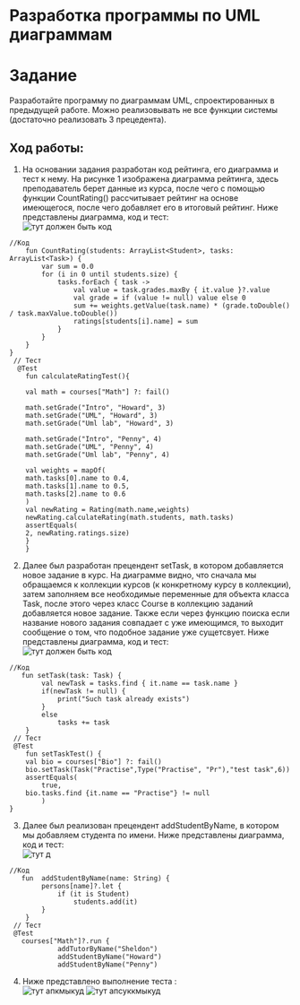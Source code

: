 # Разработка программы по UML диаграммам
# Задание
Разработайте программу по диаграммам UML, спроектированных в предыдущей работе. Можно реализовывать не все функции системы (достаточно реализовать 3 прецедента).
## Ход работы:
1. На основании задания разработан код рейтинга, его диаграмма и тест к нему. На рисунке 1 изображена диаграмма рейтинга, здесь преподаватель берет данные из курса, после чего с помощью функции CountRating() рассчитывает рейтинг на основе имеющегося, после чего добавляет его в итоговый рейтинг. Ниже представлены диаграмма, код и тест: <br>
![тут должен быть код](https://sun9-24.userapi.com/Wi1WAN7DPWjuFGvkFvvk_wKui8PNWvPZ0pn_KA/-a49p53I72w.jpg)
```
//Код 
    fun CountRating(students: ArrayList<Student>, tasks: ArrayList<Task>) {
        var sum = 0.0
        for (i in 0 until students.size) {
            tasks.forEach { task ->
                val value = task.grades.maxBy { it.value }?.value
                val grade = if (value != null) value else 0
                sum += weights.getValue(task.name) * (grade.toDouble() / task.maxValue.toDouble())
                ratings[students[i].name] = sum
            }
        }
    }
}
 // Тест
  @Test
	fun сalculateRatingTest(){

	val math = courses["Math"] ?: fail()

	math.setGrade("Intro", "Howard", 3)
	math.setGrade("UML", "Howard", 3)
	math.setGrade("Uml lab", "Howard", 3)

	math.setGrade("Intro", "Penny", 4)
	math.setGrade("UML", "Penny", 4)
	math.setGrade("Uml lab", "Penny", 4)

	val weights = mapOf(
	math.tasks[0].name to 0.4,
	math.tasks[1].name to 0.5,
	math.tasks[2].name to 0.6
	)
	val newRating = Rating(math.name,weights)
	newRating.сalculateRating(math.students, math.tasks)
	assertEquals(
	2, newRating.ratings.size)
	}
	}
```
2. Далее был разработан прецендент setTask, в котором добавляется новое задание в курс. На диаграмме видно, что сначала мы обращаемся к коллекции курсов (к конкретному курсу в коллекции), затем заполняем все необходимые переменные для объекта класса Task, после этого через класс Course в коллекцию заданий добавляется новое задание. Также если через функцию поиска если название нового задания совпадает с уже имеющимся, то выходит сообщение о том, что подобное задание уже сущетсвует. Ниже представлены диаграмма, код и тест: <br>
![тут должен быть код](https://sun9-73.userapi.com/m3Stfb3EPFg2RkZfF5qAkA0hTHmExRgXAwpT8A/CS51hbzwkYs.jpg)
```
//Код 
   fun setTask(task: Task) {
        val newTask = tasks.find { it.name == task.name }
        if(newTask != null) {
            print("Such task already exists")
        }
        else
            tasks += task
    }
 // Тест
 @Test
	fun setTaskTest() {
	val bio = courses["Bio"] ?: fail()
	bio.setTask(Task("Practise",Type("Practise", "Pr"),"test task",6))
	assertEquals(
		true,
	bio.tasks.find {it.name == "Practise"} != null
		)
}
```
3. Далее был реализован прецендент addStudentByName, в котором мы добавляем студента по имени. Ниже представлены диаграмма, код и тест: <br>
![тут д](https://sun9-6.userapi.com/SA3rpbX1HQuxFAGJWfSARw5waEq5SFflycl0cw/UlBYg6hzWyA.jpg)
```
//Код 
   fun  addStudentByName(name: String) {
        persons[name]?.let {
            if (it is Student)
                students.add(it)
        }
    }
 // Тест
 @Test
   courses["Math"]?.run {
            addTutorByName("Sheldon")
            addStudentByName("Howard")
            addStudentByName("Penny")
```
4. Ниже представлено выполнение теста : <br>
![тут апкмыкуд](https://sun9-6.userapi.com/w6p3zffz7JnRnea7zR_9-ZaM0N_VWZ61UQlgIA/5-VQNiR4_04.jpg)
![тут апсуккмыкуд](https://sun9-20.userapi.com/KJNCAFKTPIehVQQYwdoQWXfTVFxRx9e4Ajqpnw/O8nEXsb5QHM.jpg)
